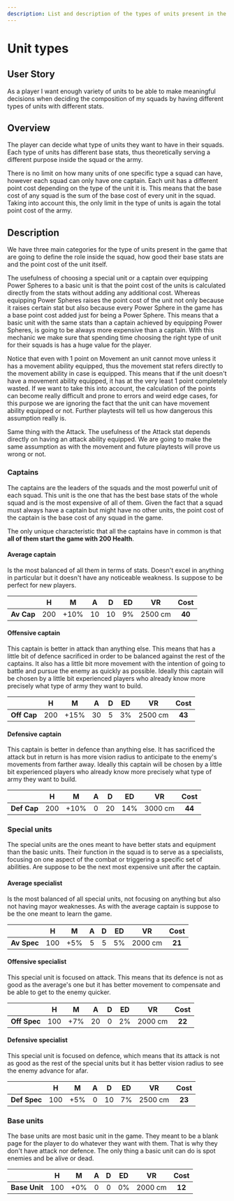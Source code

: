 ```yaml
---
description: List and description of the types of units present in the game
---
```


# Unit types

## User Story

As a player I want enough variety of units to be able to make meaningful decisions when deciding the composition of my squads by having different types of units with different stats.

## Overview

The player can decide what type of units they want to have in their squads. Each type of units has different base stats, thus theoretically serving a different purpose inside the squad or the army.

There is no limit on how many units of one specific type a squad can have, however each squad can only have one captain. Each unit has a different point cost depending on the type of the unit it is. This means that the base cost of any squad is the sum of the base cost of every unit in the squad. Taking into account this, the only limit in the type of units is again the total point cost of the army.

## Description

We have three main categories for the type of units present in the game that are going to define the role inside the squad, how good their base stats are and the point cost of the unit itself.

The usefulness of choosing a special unit or a captain over equipping Power Spheres to a basic unit is that the point cost of the units is calculated directly from the stats without adding any additional cost. Whereas equipping Power Spheres raises the point cost of the unit not only because it raises certain stat but also because every Power Sphere in the game has a base point cost added just for being a Power Sphere. This means that a basic unit with the same stats than a captain achieved by equipping Power Spheres, is going to be always more expensive than a captain. With this mechanic we make sure that spending time choosing the right type of unit for their squads is has a huge value for the player.

Notice that even with 1 point on Movement an unit cannot move unless it has a movement ability equipped, thus the movement stat refers directly to the movement ability in case is equipped. This means that if the unit doesn't have a movement ability equipped, it has at the very least 1 point completely wasted. If we want to take this into account, the calculation of the points can become really difficult and prone to errors and weird edge cases, for this purpose we are ignoring the fact that the unit can have movement ability equipped or not. Further playtests will tell us how dangerous this assumption really is.

Same thing with the Attack. The usefulness of the Attack stat depends directly on having an attack ability equipped. We are going to make the same assumption as with the movement and future playtests will prove us wrong or not.

### Captains

The captains are the leaders of the squads and the most powerful unit of each squad. This unit is the one that has the best base stats of the whole squad and is the most expensive of all of them. Given the fact that a squad must always have a captain but might have no other units, the point cost of the captain is the base cost of any squad in the game. 

The only unique characteristic that all the captains have in common is that **all of them start the game with 200 Health**.

#### Average captain

Is the most balanced of all them in terms of stats. Doesn't excel in anything in particular but it doesn't have any noticeable weakness. Is suppose to be perfect for new players.

|  | H | M | A | D | ED | VR | Cost |
| :--- | :---: | :---: | :---: | :---: | :---: | :---: | :---: |
| **Av Cap** | 200 | +10% | 10 | 10 | 9% | 2500 cm | **40** |

#### Offensive captain

This captain is better in attack than anything else. This means that has a little bit of defence sacrificed in order to be balanced against the rest of the captains. It also has a little bit more movement with the intention of going to battle and pursue the enemy as quickly as possible. Ideally this captain will be chosen by a little bit experienced players who already know more precisely what type of army they want to build.

|  | H | M | A | D | ED | VR | Cost |
| :--- | :---: | :---: | :---: | :---: | :---: | :---: | :---: |
| **Off Cap** | 200 | +15% | 30 | 5 | 3% | 2500 cm | **43** |

#### Defensive captain

This captain is better in defence than anything else. It has sacrificed the attack but in return is has more vision radius to anticipate to the enemy's movements from farther away. Ideally this captain will be chosen by a little bit experienced players who already know more precisely what type of army they want to build.

|  | H | M | A | D | ED | VR | Cost |
| :--- | :---: | :---: | :---: | :---: | :---: | :---: | :---: |
| **Def Cap** | 200 | +10% | 0 | 20 | 14% | 3000 cm | **44** |

### Special units

The special units are the ones meant to have better stats and equipment than the basic units. Their function in the squad is to serve as a specialists, focusing on one aspect of the combat or triggering a specific set of abilities. Are suppose to be the next most expensive unit after the captain.

#### Average specialist

Is the most balanced of all special units, not focusing on anything but also not having mayor weaknesses. As with the average captain is suppose to be the one meant to learn the game.

|  | H | M | A | D | ED | VR | Cost |
| :--- | :---: | :---: | :---: | :---: | :---: | :---: | :---: |
| **Av Spec** | 100 | +5% | 5 | 5 | 5% | 2000 cm | **21** |

#### Offensive specialist

This special unit is focused on attack. This means that its defence is not as good as the average's one but it has better movement to compensate and be able to get to the enemy quicker.

|  | H | M | A | D | ED | VR | Cost |
| :--- | :---: | :---: | :---: | :---: | :---: | :---: | :---: |
| **Off Spec** | 100 | +7% | 20 | 0 | 2% | 2000 cm | **22** |

#### Defensive specialist

This special unit is focused on defence, which means that its attack is not as good as the rest of the special units but it has better vision radius to see the enemy advance for afar.

|  | H | M | A | D | ED | VR | Cost |
| :--- | :---: | :---: | :---: | :---: | :---: | :---: | :---: |
| **Def Spec** | 100 | +5% | 0 | 10 | 7% | 2500 cm | **23** |

### Base units

The base units are most basic unit in the game. They meant to be a blank page for the player to do whatever they want with them. That is why they don't have attack nor defence. The only thing a basic unit can do is spot enemies and be alive or dead.

|  | H | M | A | D | ED | VR | Cost |
| :--- | :---: | :---: | :---: | :---: | :---: | :---: | :---: |
| **Base Unit** | 100 | +0% | 0 | 0 | 0% | 2000 cm | **12** |

